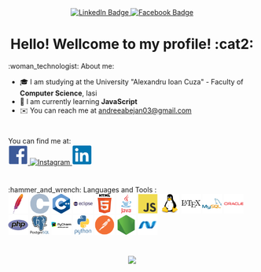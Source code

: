 <div id="header" align="center">
<!--   <img src="https://i.giphy.com/media/v1.Y2lkPTc5MGI3NjExamNub3p3cXExbHMzaWZ2b3huaGd5Zzhid25jYzFrYTZiYzQ2dTJ3NyZlcD12MV9pbnRlcm5hbF9naWZfYnlfaWQmY3Q9Zw/ZDxrPdX4Au7St8r36N/giphy.gif"> -->
<div id="badges">
  <a href="https://www.linkedin.com/in/andreea-bejan-ba692725a">
    <img src="https://img.shields.io/badge/LinkedIn-blue?style=for-the-badge&logo=linkedin&logoColor=white" alt="LinkedIn Badge"/>
  </a>
  <a href="https://www.facebook.com/andreea.bejan.54">
    <img src="https://img.shields.io/badge/Facebook-blue?style=for-the-badge&logo=facebook&logoColor=white" alt="Facebook Badge"/>
  </a>
</div>
<h1>
  Hello! Wellcome to my profile! :cat2:
</h1>
</div>
<div>
:woman_technologist:	About me:
  
  - :mortar_board: I am studying at the University "Alexandru Ioan Cuza" - Faculty of <b>Computer Science</b>, Iasi
  - :seedling: I am currently learning <b>JavaScript</b>
  - :envelope: You can reach me at andreeabejan03@gmail.com
  
</div>
<div>
  <h1></h1>
  You can find me at:
   <div>
      <a href="https://www.facebook.com/andreea.bejan.54">
     <img src="https://github.com/devicons/devicon/blob/master/icons/facebook/facebook-original.svg" title="Facebook" alt="Facebook" width="40" height="40">
      </a>
     <a href="https://www.instagram.com/andreeabejan03">
     <img src="https://upload.wikimedia.org/wikipedia/commons/a/a5/Instagram_icon.png" title="Instagram" alt="Instagram" width="40" height="40">
     </a>
     <a href="https://www.linkedin.com/in/andreea-bejan-ba692725a">
     <img src="https://github.com/devicons/devicon/blob/master/icons/linkedin/linkedin-original.svg" title="LinkedIn" alt="LinkedIn" width="40" height="40">
     </a>
   </div>
  
</div>
<div>
  <h1></h1>
:hammer_and_wrench: Languages and Tools :
  <div>
    <img src="https://github.com/devicons/devicon/blob/master/icons/apache/apache-original.svg" title="Apache" alt="Apache" width="40" height="40">
    <img src="https://github.com/devicons/devicon/blob/master/icons/c/c-original.svg" title="C" alt="C" width="40" height="40">
    <img src="https://github.com/devicons/devicon/blob/master/icons/cplusplus/cplusplus-original.svg" title="CPlusPlus" alt="CPlusPlus" width="40" height="40">
    <img src="https://github.com/devicons/devicon/blob/master/icons/eclipse/eclipse-original-wordmark.svg" title="Eclipse" alt="Eclipse" width="40" height="40">
    <img src="https://github.com/devicons/devicon/blob/master/icons/html5/html5-original-wordmark.svg" title="HTML5" alt="HTML5" width="40" height="40">
    <img src="https://github.com/devicons/devicon/blob/master/icons/java/java-original-wordmark.svg" title="Java" alt="Java" width="40" height="40">
    <img src="https://github.com/devicons/devicon/blob/master/icons/javascript/javascript-original.svg" title="JavaScript" alt="JavaScript" width="40" height="40">
    <img src="https://github.com/devicons/devicon/blob/master/icons/linux/linux-original.svg" title="Linux" alt="Linux" width="40" height="40">
    <img src="https://github.com/devicons/devicon/blob/master/icons/latex/latex-original.svg" title="Latex" alt="Latex" width="40" height="40">
    <img src="https://github.com/devicons/devicon/blob/master/icons/mysql/mysql-original-wordmark.svg" title="MySQL" alt="MySQL" width="40" height="40">
    <img src="https://github.com/devicons/devicon/blob/master/icons/oracle/oracle-original.svg" title="Oracle" alt="Oracle" width="40" height="40">
    <img src="https://github.com/devicons/devicon/blob/master/icons/php/php-original.svg" title="php" alt="php" width="40" height="40">
    <img src="https://github.com/devicons/devicon/blob/master/icons/postgresql/postgresql-original-wordmark.svg" title="PostgreSQL" alt="PostgreSQL" width="40" height="40">
    <img src="https://github.com/devicons/devicon/blob/master/icons/pycharm/pycharm-original-wordmark.svg" title="PyCharm" alt="PyCharm" width="40" height="40">
    <img src="https://github.com/devicons/devicon/blob/master/icons/python/python-original-wordmark.svg" title="Python" alt="Python" width="40" height="40"> 
    <img src="https://github.com/devicons/devicon/blob/master/icons/postman/postman-original.svg" title="Postman" alt="Postman" width="40" height="40">
    <img src="https://github.com/devicons/devicon/blob/master/icons/nodejs/nodejs-original.svg" title="Node.js" alt="Node.js" width="40" height="40">
    <img src="https://github.com/devicons/devicon/blob/master/icons/dot-net/dot-net-original.svg" title=".Net" alt=".Net" width="40" height="40">
  </div>
</div>
<h1></h1>
<div align="center">
  <img src="https://github-readme-stats.vercel.app/api/top-langs/?username=andreeabejan&layout=compact&theme=vision-friendly-dark">
</div>




<!---
andreeabejan/andreeabejan is a ✨ special ✨ repository because its `README.md` (this file) appears on your GitHub profile.
You can click the Preview link to take a look at your changes.
--->
